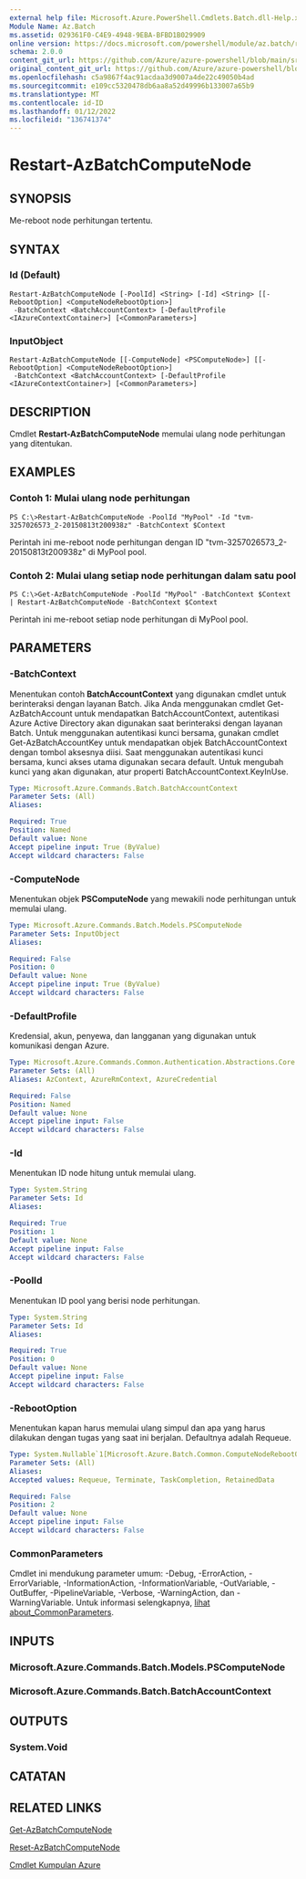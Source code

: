 ```yaml
---
external help file: Microsoft.Azure.PowerShell.Cmdlets.Batch.dll-Help.xml
Module Name: Az.Batch
ms.assetid: 029361F0-C4E9-4948-9EBA-BFBD1B029909
online version: https://docs.microsoft.com/powershell/module/az.batch/restart-azbatchcomputenode
schema: 2.0.0
content_git_url: https://github.com/Azure/azure-powershell/blob/main/src/Batch/Batch/help/Restart-AzBatchComputeNode.md
original_content_git_url: https://github.com/Azure/azure-powershell/blob/main/src/Batch/Batch/help/Restart-AzBatchComputeNode.md
ms.openlocfilehash: c5a9867f4ac91acdaa3d9007a4de22c49050b4ad
ms.sourcegitcommit: e109cc5320478db6aa8a52d49996b133007a65b9
ms.translationtype: MT
ms.contentlocale: id-ID
ms.lasthandoff: 01/12/2022
ms.locfileid: "136741374"
---
```

# Restart-AzBatchComputeNode

## SYNOPSIS
Me-reboot node perhitungan tertentu.

## SYNTAX

### Id (Default)
```
Restart-AzBatchComputeNode [-PoolId] <String> [-Id] <String> [[-RebootOption] <ComputeNodeRebootOption>]
 -BatchContext <BatchAccountContext> [-DefaultProfile <IAzureContextContainer>] [<CommonParameters>]
```

### InputObject
```
Restart-AzBatchComputeNode [[-ComputeNode] <PSComputeNode>] [[-RebootOption] <ComputeNodeRebootOption>]
 -BatchContext <BatchAccountContext> [-DefaultProfile <IAzureContextContainer>] [<CommonParameters>]
```

## DESCRIPTION
Cmdlet **Restart-AzBatchComputeNode** memulai ulang node perhitungan yang ditentukan.

## EXAMPLES

### Contoh 1: Mulai ulang node perhitungan
```
PS C:\>Restart-AzBatchComputeNode -PoolId "MyPool" -Id "tvm-3257026573_2-20150813t200938z" -BatchContext $Context
```

Perintah ini me-reboot node perhitungan dengan ID "tvm-3257026573_2-20150813t200938z" di MyPool pool.

### Contoh 2: Mulai ulang setiap node perhitungan dalam satu pool
```
PS C:\>Get-AzBatchComputeNode -PoolId "MyPool" -BatchContext $Context | Restart-AzBatchComputeNode -BatchContext $Context
```

Perintah ini me-reboot setiap node perhitungan di MyPool pool.

## PARAMETERS

### -BatchContext
Menentukan contoh **BatchAccountContext** yang digunakan cmdlet untuk berinteraksi dengan layanan Batch.
Jika Anda menggunakan cmdlet Get-AzBatchAccount untuk mendapatkan BatchAccountContext, autentikasi Azure Active Directory akan digunakan saat berinteraksi dengan layanan Batch. Untuk menggunakan autentikasi kunci bersama, gunakan cmdlet Get-AzBatchAccountKey untuk mendapatkan objek BatchAccountContext dengan tombol aksesnya diisi. Saat menggunakan autentikasi kunci bersama, kunci akses utama digunakan secara default. Untuk mengubah kunci yang akan digunakan, atur properti BatchAccountContext.KeyInUse.

```yaml
Type: Microsoft.Azure.Commands.Batch.BatchAccountContext
Parameter Sets: (All)
Aliases:

Required: True
Position: Named
Default value: None
Accept pipeline input: True (ByValue)
Accept wildcard characters: False
```

### -ComputeNode
Menentukan objek **PSComputeNode** yang mewakili node perhitungan untuk memulai ulang.

```yaml
Type: Microsoft.Azure.Commands.Batch.Models.PSComputeNode
Parameter Sets: InputObject
Aliases:

Required: False
Position: 0
Default value: None
Accept pipeline input: True (ByValue)
Accept wildcard characters: False
```

### -DefaultProfile
Kredensial, akun, penyewa, dan langganan yang digunakan untuk komunikasi dengan Azure.

```yaml
Type: Microsoft.Azure.Commands.Common.Authentication.Abstractions.Core.IAzureContextContainer
Parameter Sets: (All)
Aliases: AzContext, AzureRmContext, AzureCredential

Required: False
Position: Named
Default value: None
Accept pipeline input: False
Accept wildcard characters: False
```

### -Id
Menentukan ID node hitung untuk memulai ulang.

```yaml
Type: System.String
Parameter Sets: Id
Aliases:

Required: True
Position: 1
Default value: None
Accept pipeline input: False
Accept wildcard characters: False
```

### -PoolId
Menentukan ID pool yang berisi node perhitungan.

```yaml
Type: System.String
Parameter Sets: Id
Aliases:

Required: True
Position: 0
Default value: None
Accept pipeline input: False
Accept wildcard characters: False
```

### -RebootOption
Menentukan kapan harus memulai ulang simpul dan apa yang harus dilakukan dengan tugas yang saat ini berjalan.
Defaultnya adalah Requeue.

```yaml
Type: System.Nullable`1[Microsoft.Azure.Batch.Common.ComputeNodeRebootOption]
Parameter Sets: (All)
Aliases:
Accepted values: Requeue, Terminate, TaskCompletion, RetainedData

Required: False
Position: 2
Default value: None
Accept pipeline input: False
Accept wildcard characters: False
```

### CommonParameters
Cmdlet ini mendukung parameter umum: -Debug, -ErrorAction, -ErrorVariable, -InformationAction, -InformationVariable, -OutVariable, -OutBuffer, -PipelineVariable, -Verbose, -WarningAction, dan -WarningVariable. Untuk informasi selengkapnya, [lihat about_CommonParameters](http://go.microsoft.com/fwlink/?LinkID=113216).

## INPUTS

### Microsoft.Azure.Commands.Batch.Models.PSComputeNode

### Microsoft.Azure.Commands.Batch.BatchAccountContext

## OUTPUTS

### System.Void

## CATATAN

## RELATED LINKS

[Get-AzBatchComputeNode](./Get-AzBatchComputeNode.md)

[Reset-AzBatchComputeNode](./Reset-AzBatchComputeNode.md)

[Cmdlet Kumpulan Azure](/powershell/module/Az.Batch/)
